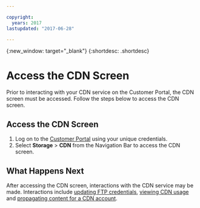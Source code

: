 ```yaml
---

copyright:
  years: 2017
lastupdated: "2017-06-28"

---
```

{:new_window: target="_blank"}
{:shortdesc: .shortdesc}

# Access the CDN Screen

Prior to interacting with your CDN service on the Customer Portal, the CDN screen must be accessed. Follow the steps below to access the CDN screen.

## Access the CDN Screen

1. Log on to the [Customer Portal](https://control.softlayer.com/) using your unique credentials.
2. Select **Storage** > **CDN** from the Navigation Bar to access the CDN screen.


## What Happens Next

After accessing the CDN screen, interactions with the CDN service may be made. Interactions include [updating FTP credentials](view-and-update-ftp-credentials.html), [viewing CDN usage](view-cdn-usage-graph.html) and [propagating content for a CDN account](propagate-content-cdn-account.html).
